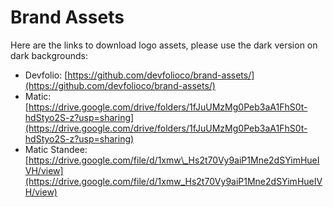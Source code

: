 # Brand Assets

Here are the links to download logo assets, please use the dark version on dark backgrounds:

* Devfolio: [https://github.com/devfolioco/brand-assets/](https://github.com/devfolioco/brand-assets/)
* Matic: [https://drive.google.com/drive/folders/1fJuUMzMg0Peb3aA1FhS0t-hdStyo2S-z?usp=sharing](https://drive.google.com/drive/folders/1fJuUMzMg0Peb3aA1FhS0t-hdStyo2S-z?usp=sharing)
* Matic Standee: [https://drive.google.com/file/d/1xmw\_Hs2t70Vy9aiP1Mne2dSYimHueIVH/view](https://drive.google.com/file/d/1xmw_Hs2t70Vy9aiP1Mne2dSYimHueIVH/view)

